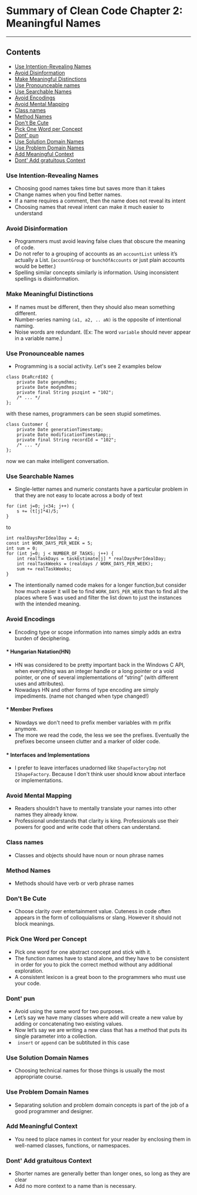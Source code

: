 
# Summary of Clean Code Chapter 2: Meaningful Names
___

## Contents
- [Use Intention-Revealing Names](#use-intention-revealing-names)
- [Avoid Disinformation](#avoid-disinformation)
- [Make Meaningful Distinctions](#make-meaningful-distinctions)
- [Use Pronounceable names](#use-pronounceable-names)
- [Use Searchable Names](#use-searchable-names)
- [Avoid Encodings](#avoid-encodings)
- [Avoid Mental Mapping](#avoid-mental-mapping)
- [Class names](#class-names)
- [Method Names](#method-names)
- [Don't Be Cute](#don-t-be-cute)
- [Pick One Word per Concept](#pick-one-word-per-concept)
- [Dont' pun](#dont--pun)
- [Use Solution Domain Names](#use-solution-domain-names)
- [Use Problem Domain Names](#use-problem-domain-names)
- [Add Meaningful Context](#add-meaningful-context)
- [Dont' Add gratuitous Context](#dont--add-gratuitous-context)



### Use Intention-Revealing Names
* Choosing good names takes time but saves more than it takes
* Change names when you find better names.
* If a name requires a comment, then the name does not reveal its intent
* Choosing names that reveal intent can make it much easier to understand

### Avoid Disinformation
* Programmers must avoid leaving false clues that obscure the meaning of code.
* Do not refer to a grouping of accounts as an ```accountList``` unless it’s actually a List. (```accountGroup``` or ```bunchOfAccounts``` or just plain accounts would be better.)
* Spelling similar concepts similarly is information. Using inconsistent spellings is disinformation.

### Make Meaningful Distinctions
* If names must be different, then they should also mean something different.
* Number-series naming ```(a1, a2, .. aN)``` is the opposite of intentional naming.
* Noise words are redundant. (Ex: The word ```variable``` should never appear in a variable
name.)

### Use Pronounceable names
* Programming is a social activity. Let's see 2 examples below
```
class DtaRcrd102 {
    private Date genymdhms;
    private Date modymdhms;
    private final String pszqint = "102";
    /* ... */
};
```
with these names, programmers can be seen stupid sometimes.
```
class Customer {
    private Date generationTimestamp;
    private Date modificationTimestamp;;
    private final String recordId = "102";
    /* ... */
};
```
now we can make intelligent conversation.

### Use Searchable Names
* Single-letter names and numeric constants have a particular problem in that they are not
easy to locate across a body of text
```
for (int j=0; j<34; j++) {
    s += (t[j]*4)/5;
}
```
to
```
int realDaysPerIdealDay = 4;
const int WORK_DAYS_PER_WEEK = 5;
int sum = 0;
for (int j=0; j < NUMBER_OF_TASKS; j++) {
    int realTaskDays = taskEstimate[j] * realDaysPerIdealDay;
    int realTaskWeeks = (realdays / WORK_DAYS_PER_WEEK);
    sum += realTaskWeeks;
}
```
* The intentionally named code makes for a longer function,but consider how much easier it will be to find ```WORK_DAYS_PER_WEEK``` than to find all the places where 5 was used and filter the list down to just the instances with the intended meaning.


### Avoid Encodings
* Encoding type or scope information into names simply adds an extra burden of deciphering.
#### * Hungarian Natation(HN)
* HN was considered to be pretty important back in the Windows C API, when everything was an integer handle or a long pointer or a void pointer, or one of several implementations of “string” (with different uses and attributes).
* Nowadays HN and other forms of type encoding are simply impediments. (name not changed when type changed!)
#### * Member Prefixes
* Nowdays we don't need to prefix member variables with m prifix anymore.
* The more we read the code, the less we see the prefixes. Eventually the prefixes become unseen clutter and a marker of older code.
#### * Interfaces and Implementations
* I prefer to leave interfaces unadorned like ```ShapeFactoryImp``` not ```IShapeFactory```. Because I don't think user should know about interface or implementations.

### Avoid Mental Mapping
* Readers shouldn’t have to mentally translate your names into other names they already know. 
* Professional understands that clarity is king. Professionals use their powers for good
and write code that others can understand. 

### Class names
* Classes and objects should have noun or noun phrase names

### Method Names
* Methods should have verb or verb phrase names

### Don't Be Cute
* Choose clarity over entertainment value. Cuteness in code often appears in the form of colloquialisms or slang. However it should not block meanings.

### Pick One Word per Concept
* Pick one word for one abstract concept and stick with it.
* The function names have to stand alone, and they have to be consistent in order for you to pick the correct method without any additional exploration.
* A consistent lexicon is a great boon to the programmers who must use your code.

### Dont' pun
* Avoid using the same word for two purposes.
*  Let’s say we have many classes where add will create a new value by adding or concatenating two existing values.
* Now let’s say we are writing a new class that has a method that puts its single parameter into a collection.
* ``` insert``` or ```append``` can be subtituted in this case

### Use Solution Domain Names
* Choosing technical names for those things is usually the most appropriate course.

### Use Problem Domain Names
* Separating solution and problem domain concepts is part of the job of a good programmer and designer.

### Add Meaningful Context
* You need to place names in context for your reader by enclosing them in well-named classes, functions, or namespaces.

### Dont' Add gratuitous Context
* Shorter names are generally better than longer ones, so long as they are clear
* Add no more context to a name than is necessary.
